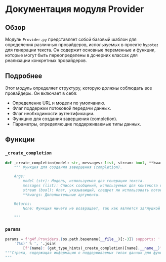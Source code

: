 # Документация модуля Provider

## Обзор

Модуль `Provider.py` представляет собой базовый шаблон для определения различных провайдеров, используемых в проекте `hypotez` для генерации текста. Он содержит основные переменные и функции, которые могут быть переопределены в дочерних классах для реализации конкретных провайдеров.

## Подробнее

Этот модуль определяет структуру, которую должны соблюдать все провайдеры. Он включает в себя:

-   Определение URL и модели по умолчанию.
-   Флаг поддержки потоковой передачи данных.
-   Флаг необходимости аутентификации.
-   Функцию для создания завершения (completion).
-   Параметры, определяющие поддерживаемые типы данных.

## Функции

### `_create_completion`

```python
def _create_completion(model: str, messages: list, stream: bool, **kwargs):
    """ Функция для создания завершения (completion).

    Args:
        model (str): Модель, используемая для генерации текста.
        messages (list): Список сообщений, используемых для контекста генерации.
        stream (bool): Флаг, указывающий, следует ли использовать потоковую передачу.
        **kwargs: Дополнительные аргументы.

    Returns:
        None: Функция ничего не возвращает, так как является заглушкой и должна быть переопределена в дочерних классах.

    """
```

### `params`

```python
params = f'g4f.Providers.{os.path.basename(__file__)[:-3]} supports: ' + \
    '(%s)' % ', '.join(
        [f"{name}: {get_type_hints(_create_completion)[name].__name__}" for name in _create_completion.__code__.co_varnames[:_create_completion.__code__.co_argcount]])
"""Строка, содержащая информацию о поддерживаемых типах данных для функции `_create_completion`.
"""